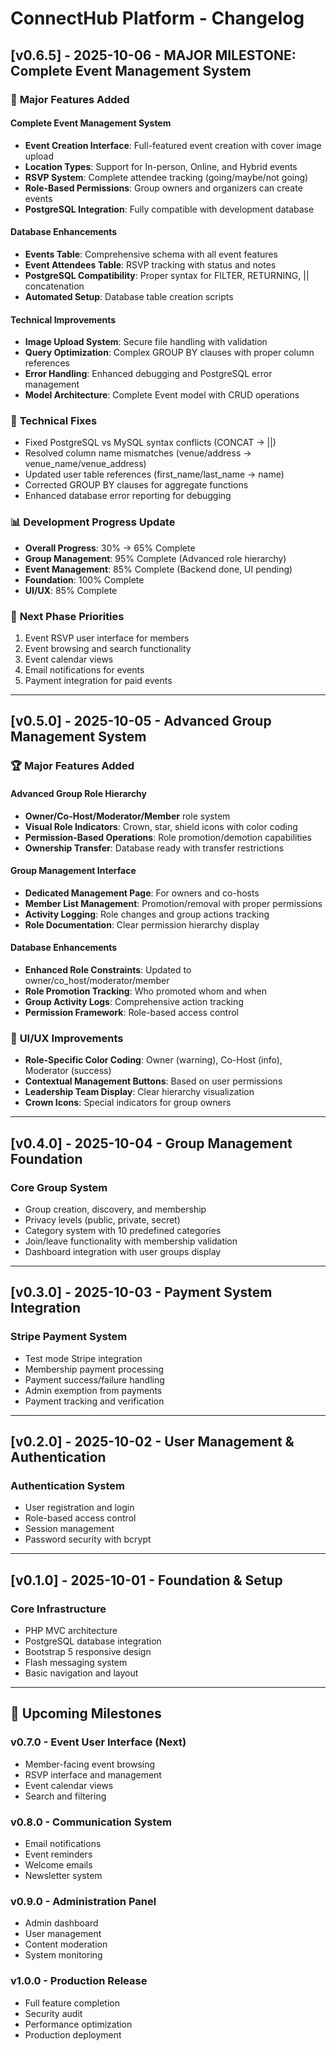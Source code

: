 # ConnectHub Platform - Changelog

## [v0.6.5] - 2025-10-06 - MAJOR MILESTONE: Complete Event Management System

### 🎉 **Major Features Added**

#### **Complete Event Management System**
- **Event Creation Interface**: Full-featured event creation with cover image upload
- **Location Types**: Support for In-person, Online, and Hybrid events
- **RSVP System**: Complete attendee tracking (going/maybe/not going)
- **Role-Based Permissions**: Group owners and organizers can create events
- **PostgreSQL Integration**: Fully compatible with development database

#### **Database Enhancements**
- **Events Table**: Comprehensive schema with all event features
- **Event Attendees Table**: RSVP tracking with status and notes
- **PostgreSQL Compatibility**: Proper syntax for FILTER, RETURNING, || concatenation
- **Automated Setup**: Database table creation scripts

#### **Technical Improvements**
- **Image Upload System**: Secure file handling with validation
- **Query Optimization**: Complex GROUP BY clauses with proper column references
- **Error Handling**: Enhanced debugging and PostgreSQL error management
- **Model Architecture**: Complete Event model with CRUD operations

### 🔧 **Technical Fixes**
- Fixed PostgreSQL vs MySQL syntax conflicts (CONCAT → ||)
- Resolved column name mismatches (venue/address → venue_name/venue_address)
- Updated user table references (first_name/last_name → name)
- Corrected GROUP BY clauses for aggregate functions
- Enhanced database error reporting for debugging

### 📊 **Development Progress Update**
- **Overall Progress**: 30% → 65% Complete
- **Group Management**: 95% Complete (Advanced role hierarchy)
- **Event Management**: 85% Complete (Backend done, UI pending)
- **Foundation**: 100% Complete
- **UI/UX**: 85% Complete

### 🎯 **Next Phase Priorities**
1. Event RSVP user interface for members
2. Event browsing and search functionality
3. Event calendar views
4. Email notifications for events
5. Payment integration for paid events

---

## [v0.5.0] - 2025-10-05 - Advanced Group Management System

### 🏆 **Major Features Added**

#### **Advanced Group Role Hierarchy**
- **Owner/Co-Host/Moderator/Member** role system
- **Visual Role Indicators**: Crown, star, shield icons with color coding
- **Permission-Based Operations**: Role promotion/demotion capabilities
- **Ownership Transfer**: Database ready with transfer restrictions

#### **Group Management Interface**
- **Dedicated Management Page**: For owners and co-hosts
- **Member List Management**: Promotion/removal with proper permissions
- **Activity Logging**: Role changes and group actions tracking
- **Role Documentation**: Clear permission hierarchy display

#### **Database Enhancements**
- **Enhanced Role Constraints**: Updated to owner/co_host/moderator/member
- **Role Promotion Tracking**: Who promoted whom and when
- **Group Activity Logs**: Comprehensive action tracking
- **Permission Framework**: Role-based access control

### 🎨 **UI/UX Improvements**
- **Role-Specific Color Coding**: Owner (warning), Co-Host (info), Moderator (success)
- **Contextual Management Buttons**: Based on user permissions
- **Leadership Team Display**: Clear hierarchy visualization
- **Crown Icons**: Special indicators for group owners

---

## [v0.4.0] - 2025-10-04 - Group Management Foundation

### **Core Group System**
- Group creation, discovery, and membership
- Privacy levels (public, private, secret)
- Category system with 10 predefined categories
- Join/leave functionality with membership validation
- Dashboard integration with user groups display

---

## [v0.3.0] - 2025-10-03 - Payment System Integration

### **Stripe Payment System**
- Test mode Stripe integration
- Membership payment processing
- Payment success/failure handling
- Admin exemption from payments
- Payment tracking and verification

---

## [v0.2.0] - 2025-10-02 - User Management & Authentication

### **Authentication System**
- User registration and login
- Role-based access control
- Session management
- Password security with bcrypt

---

## [v0.1.0] - 2025-10-01 - Foundation & Setup

### **Core Infrastructure**
- PHP MVC architecture
- PostgreSQL database integration
- Bootstrap 5 responsive design
- Flash messaging system
- Basic navigation and layout

---

## 🚀 **Upcoming Milestones**

### **v0.7.0 - Event User Interface** (Next)
- Member-facing event browsing
- RSVP interface and management
- Event calendar views
- Search and filtering

### **v0.8.0 - Communication System**
- Email notifications
- Event reminders
- Welcome emails
- Newsletter system

### **v0.9.0 - Administration Panel**
- Admin dashboard
- User management
- Content moderation
- System monitoring

### **v1.0.0 - Production Release**
- Full feature completion
- Security audit
- Performance optimization
- Production deployment